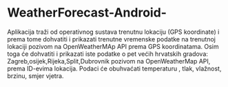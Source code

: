 # WeatherForecast-Android-

Aplikacija traži od operativnog sustava trenutnu lokaciju (GPS koordinate) i prema tome dohvatiti i prikazati trenutne vremenske podatke na trenutnoj lokaciji pozivom na OpenWeatherMAp API prema GPS koordinatama. Osim toga će dohvatiti i prikazati iste podatke o pet većih hrvatskih gradova: Zagreb,osijek,Rijeka,Split,Dubrovnik pozivom na OpenWeatherMap API, prema ID-evima lokacija. Podaci će obuhvaćati temperaturu , tlak, vlažnost, brzinu, smjer vjetra.
